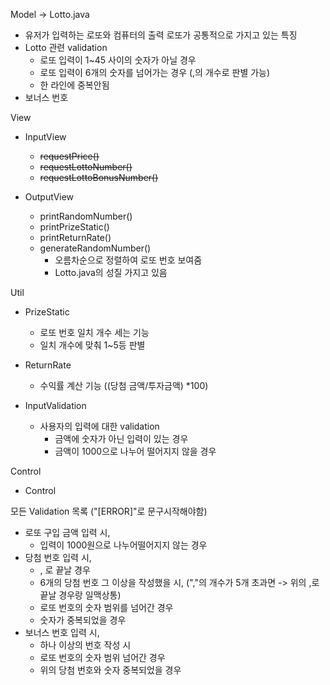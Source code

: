 Model → Lotto.java

- 유저가 입력하는 로또와 컴퓨터의 출력 로또가 공통적으로 가지고 있는 특징
- Lotto 관련 validation
  - 로또 입력이 1~45 사이의 숫자가 아닐 경우
  - 로또 입력이 6개의 숫자를 넘어가는 경우 (,의 개수로 판별 가능)
  - 한 라인에 중복안됨
- 보너스 번호

View

- InputView
    - ~~requestPrice()~~
    - ~~requestLottoNumber()~~
    - ~~requestLottoBonusNumber()~~

- OutputView
    - printRandomNumber()
    - printPrizeStatic()
    - printReturnRate()
    - generateRandomNumber()
      - 오름차순으로 정렬하여 로또 번호 보여줌
      - Lotto.java의 성질 가지고 있음

Util

- PrizeStatic
  - 로또 번호 일치 개수 세는 기능
  - 일치 개수에 맞춰 1~5등 판별

- ReturnRate
  - 수익률 계산 기능 ((당첨 금액/투자금액) *100)

- InputValidation
  - 사용자의 입력에 대한 validation
    - 금액에 숫자가 아닌 입력이 있는 경우
    - 금액이 1000으로 나누어 떨어지지 않을 경우


Control

- Control


모든 Validation 목록 ("[ERROR]"로 문구시작해야함)

- 로또 구입 금액 입력 시,
  - 입력이 1000원으로 나누어떨어지지 않는 경우
- 당첨 번호 입력 시,
  - , 로 끝날 경우
  - 6개의 당첨 번호 그 이상을 작성했을 시, (","의 개수가 5개 초과면 -> 위의 ,로 끝날 경우랑 일맥상통)
  - 로또 번호의 숫자 범위를 넘어간 경우
  - 숫자가 중복되었을 경우
- 보너스 번호 입력 시,
  - 하나 이상의 번호 작성 시
  - 로또 번호의 숫자 범위 넘어간 경우
  - 위의 당첨 번호와 숫자 중복되었을 경우
